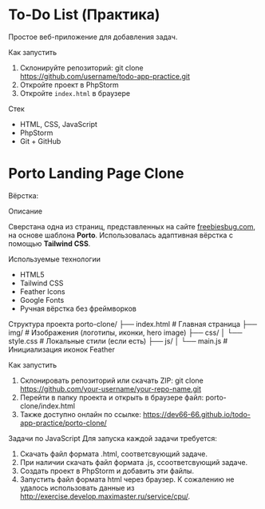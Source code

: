 # To-Do List (Практика)

Простое веб-приложение для добавления задач.

Как запустить

1. Склонируйте репозиторий:
   git clone https://github.com/username/todo-app-practice.git
2. Откройте проект в PhpStorm
3. Откройте `index.html` в браузере

Стек
- HTML, CSS, JavaScript
- PhpStorm
- Git + GitHub
# Porto Landing Page Clone

Вёрстка:

Описание

Сверстана одна из страниц, представленных на сайте [freebiesbug.com](https://freebiesbug.com), на основе шаблона **Porto**. Использовалась адаптивная вёрстка с помощью **Tailwind CSS**.

Используемые технологии
- HTML5
- Tailwind CSS
- Feather Icons
- Google Fonts
- Ручная вёрстка без фреймворков

Структура проекта
porto-clone/
├── index.html # Главная страница
├── img/ # Изображения (логотипы, иконки, hero image)
├── css/
│ └── style.css # Локальные стили (если есть)
├── js/
│ └── main.js # Инициализация иконок Feather

Как запустить

1. Склонировать репозиторий или скачать ZIP:
   git clone https://github.com/your-username/your-repo-name.git
2. Перейти в папку проекта и открыть в браузере файл:
porto-clone/index.html
3. Также доступно онлайн по ссылке:
https://dev66-66.github.io/todo-app-practice/porto-clone/

Задачи по JavaScript
Для запуска каждой задачи требуется:
1. Скачать файл формата .html, соответсвующий задаче.
2. При наличии скачать файл формата .js, ссоответсвующий задаче.
3. Создать проект в PhpStorm и добавить эти файлы.
4. Запустить файл формата html через браузер.
К сожалению не удалось использовать данные из http://exercise.develop.maximaster.ru/service/cpu/.

